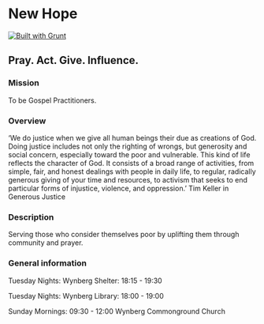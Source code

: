 # New Hope

[![Built with Grunt](https://cdn.gruntjs.com/builtwith.png)](http://gruntjs.com/)

## Pray. Act. Give. Influence.

### Mission

To be Gospel Practitioners.

### Overview

‘We do justice when we give all human beings their due as creations of God. Doing justice includes not only the righting of wrongs, but generosity and social concern, especially toward the poor and vulnerable. This kind of life reflects the character of God. It consists of a broad range of activities, from simple, fair, and honest dealings with people in daily life, to regular, radically generous giving of your time and resources, to activism that seeks to end particular forms of injustice, violence, and oppression.’ Tim Keller in Generous Justice

### Description

Serving those who consider themselves poor by uplifting them through community and prayer.

### General information

Tuesday Nights: Wynberg Shelter: 18:15 - 19:30

Tuesday Nights: Wynberg Library: 18:00 - 19:00

Sunday Mornings: 09:30 - 12:00 Wynberg Commonground Church
